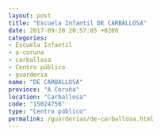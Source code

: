 ```yaml
---
layout: post
title: "Escuela Infantil DE CARBALLOSA"
date: 2017-09-20 20:57:05 +0200
categories:
- Escuela Infantil
- a-coruna
- carballosa
- Centro público
- guarderia
name: "DE CARBALLOSA"
province: "A Coruña"
location: "Carballosa"
code: "15024756"
type: "Centro público"
permalink: /guarderias/de-carballosa.html
---
```

